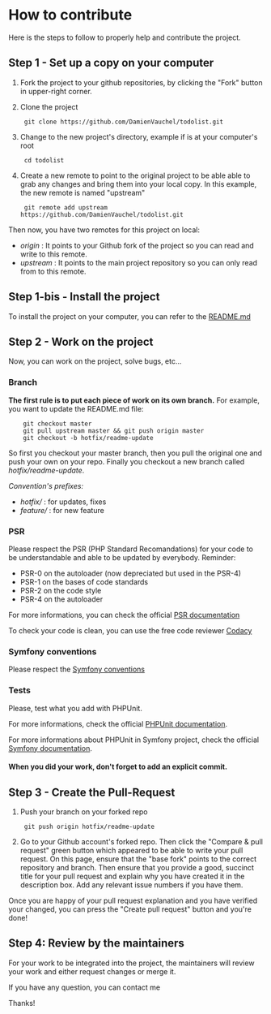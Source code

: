 # How to contribute

Here is the steps to follow to properly help and contribute the project. 

## Step 1 - Set up a copy on your computer

1. Fork the project to your github repositories, by clicking the "Fork" button in upper-right corner.

2. Clone the project
        
        git clone https://github.com/DamienVauchel/todolist.git

3. Change to the new project's directory, example if is at your computer's root

        cd todolist 
        
4. Create a new remote to point to the original project to be able able to grab any changes and bring them into your local copy.
In this example, the new remote is named "upstream"

        git remote add upstream https://github.com/DamienVauchel/todolist.git
        
Then now, you have two remotes for this project on local:
* *origin* : It points to your Github fork of the project so you can read and write to this remote.
* *upstream* : It points to the main project repository so you can only read from to this remote.

## Step 1-bis - Install the project
To install the project on your computer, you can refer to the [README.md](https://github.com/DamienVauchel/todolist/blob/master/README.md)
        
## Step 2 - Work on the project
Now, you can work on the project, solve bugs, etc...

### Branch
**The first rule is to put each piece of work on its own branch.**
For example, you want to update the README.md file:
        
        git checkout master
        git pull upstream master && git push origin master
        git checkout -b hotfix/readme-update
        
So first you checkout your master branch, then you pull the original one and push your own on your repo.
Finally you checkout a new branch called *hotfix/readme-update*.

*Convention's prefixes:*
* *hotfix/* : for updates, fixes
* *feature/* : for new feature

### PSR
Please respect the PSR (PHP Standard Recomandations) for your code to be understandable and able to be updated by everybody.
Reminder:
* PSR-0 on the autoloader (now depreciated but used in the PSR-4)
* PSR-1 on the bases of code standards
* PSR-2 on the code style
* PSR-4 on the autoloader

For more informations, you can check the official [PSR documentation](https://www.php-fig.org/psr/)

To check your code is clean, you can use the free code reviewer [Codacy](https://www.codacy.com/)

### Symfony conventions
Please respect the [Symfony conventions](https://symfony.com/doc/3.3/contributing/code/conventions.html)

### Tests
Please, test what you add with PHPUnit.

For more informations, check the official [PHPUnit documentation](https://phpunit.de/).

For more informations about PHPUnit in Symfony project, check the official [Symfony documentation](https://symfony.com/doc/3.3/testing.html).

#### When you did your work, don't forget to add an explicit commit.

## Step 3 - Create the Pull-Request
1. Push your branch on your forked repo

        git push origin hotfix/readme-update
        
2. Go to your Github account's forked repo.
Then click the "Compare & pull request" green button which appeared to be able to write your pull request.
On this page, ensure that the "base fork" points to the correct repository and branch. Then ensure that you provide a good, succinct title for your pull request and explain why you have created it in the description box. Add any relevant issue numbers if you have them.

Once you are happy of your pull request explanation and you have verified your changed, you can press the "Create pull request" button and you're done!

## Step 4: Review by the maintainers
For your work to be integrated into the project, the maintainers will review your work and either request changes or merge it.

If you have any question, you can contact me

Thanks!
